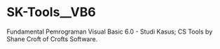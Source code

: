 # SK-Tools__VB6
Fundamental Pemrograman Visual Basic 6.0 - Studi Kasus; CS Tools by Shane Croft of Crofts Software.

